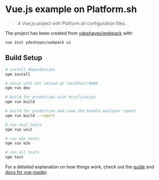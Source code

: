 # Vue.js example on Platform.sh

> A Vue.js project with Platform.sh configuration files.

The project has been created from [ydeshayes/webpack](https://github.com/ydeshayes/webpack) with:

    vue init ydeshayes/webpack ui

## Build Setup

``` bash
# install dependencies
npm install

# serve with hot reload at localhost:8080
npm run dev

# build for production with minification
npm run build

# build for production and view the bundle analyzer report
npm run build --report

# run unit tests
npm run unit

# run e2e tests
npm run e2e

# run all tests
npm test
```

For a detailed explanation on how things work, check out the [guide](http://vuejs-templates.github.io/webpack/) and [docs for vue-loader](http://vuejs.github.io/vue-loader).
